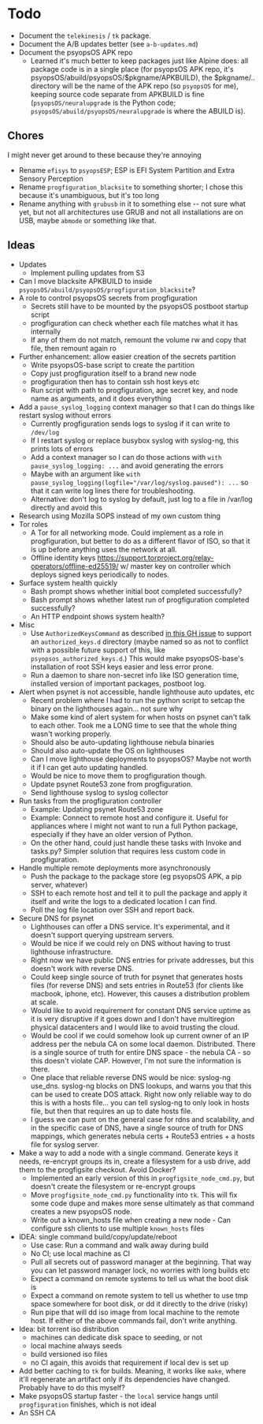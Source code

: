 # Todo

* Document the `telekinesis` / `tk` package.
* Document the A/B updates better (see `a-b-updates.md`)
* Document the psyopsOS APK repo
    * Learned it's much better to keep packages just like Alpine does:
      all package code is in a single place
      (for psyopsOS APK repo, it's psyopsOS/abuild/psyopsOS/$pkgname/APKBUILD),
      the $pkgname/.. directory will be the name of the APK repo (so `psyopsOS` for me),
      keeping source code separate from APKBUILD is fine
      (`psyopsOS/neuralupgrade` is the Python code; `psyopsOS/abuild/psyopsOS/neuralupgrade` is where the ABUILD is).

## Chores

I might never get around to these because they're annoying

* Rename `efisys` to `psyopsESP`; ESP is EFI System Partition and Extra Sensory Perception
* Rename `progfiguration_blacksite` to something shorter;
  I chose this because it's unambiguous, but it's too long
* Rename anything with `grubusb` in it to something else --
  not sure what yet, but not all architectures use GRUB and not all installations are on USB,
  maybe `abmode` or something like that.

## Ideas

* Updates
    * Implement pulling updates from S3
* Can I move blacksite APKBUILD to inside `psyopsOS/abuild/psyopsOS/progfiguration_blacksite`?
* A role to control psyopsOS secrets from progfiguration
    * Secrets still have to be mounted by the psyopsOS postboot startup script
    * progfiguration can check whether each file matches what it has internally
    * If any of them do not match, remount the volume rw and copy that file, then remount again ro
* Further enhancement: allow easier creation of the secrets partition
    * Write psyopsOS-base script to create the partition
    * Copy just progfiguration itself to a brand new node
    * progfiguration then has to contain ssh host keys etc
    * Run script with path to progfiguration, age secret key, and node name as arguments, and it does everything
* Add a `pause_syslog_logging` context manager so that I can do things like restart syslog without errors
    * Currently progfiguration sends logs to syslog if it can write to `/dev/log`
    * If I restart syslog or replace busybox syslog with syslog-ng, this prints lots of errors
    * Add a context manager so I can do those actions with `with pause_syslog_logging: ...`
      and avoid generating the errors
    * Maybe with an argument like `with pause_syslog_logging(logfile="/var/log/syslog.paused"): ...`
      so that it can write log lines there for troubleshooting.
    * Alternative: don't log to syslog by default, just log to a file in /var/log directly and avoid this
* Research using Mozilla SOPS instead of my own custom thing
* Tor roles
    * A Tor for all networking mode. Could implement as a role in progfiguration, but better to do as a different flavor of ISO, so that it is up before anything uses the network at all.
    * Offline identity keys <https://support.torproject.org/relay-operators/offline-ed25519/>
      w/ master key on controller which deploys signed keys periodically to nodes.
* Surface system health quickly
    * Bash prompt shows whether initial boot completed successfully?
    * Bash prompt shows whether latest run of progfiguration completed successfully?
    * An HTTP endpoint shows system health?
* Misc
    * Use `AuthorizedKeysCommand` as described [in this GH issue](https://github.com/coreos/afterburn/issues/157) to support an `authorized_keys.d` directory (maybe named so as not to conflict with a possible future support of this, like `psyopsos_authorized_keys.d`.) This would make psyopsOS-base's installation of root SSH keys easier and less error prone.
    * Run a daemon to share non-secret info like ISO generation time, installed version of important packages, postboot log.
* Alert when psynet is not accessible, handle lighthouse auto updates, etc
    * Recent problem where I had to run the python script to setcap the binary on the lighthouses again... not sure why
    * Make some kind of alert system for when hosts on psynet can't talk to each other. Took me a LONG time to see that the whole thing wasn't working properly.
    * Should also be auto-updating lighthouse nebula binaries
    * Should also auto-update the OS on lighthouses
    * Can I move lighthouse deployments to psyopsOS? Maybe not worth it if I can get auto updating handled.
    * Would be nice to move them to progfiguration though.
    * Update psynet Route53 zone from progfiguration.
    * Send lighthouse syslog to syslog collector
* Run tasks from the progfiguration controller
    * Example: Updating psynet Route53 zone
    * Example: Connect to remote host and configure it. Useful for appliances where I might not want to run a full Python package, especially if they have an older version of Python.
    * On the other hand, could just handle these tasks with Invoke and tasks.py? Simpler solution that requires less custom code in progfiguration.
* Handle multiple remote deployments more asynchronously
    * Push the package to the package store (eg psyopsOS APK, a pip server, whatever)
    * SSH to each remote host and tell it to pull the package and apply it itself and write the logs to a dedicated location I can find.
    * Poll the log file location over SSH and report back.
* Secure DNS for psynet
    * Lighthouses can offer a DNS service. It's experimental, and it doesn't support querying upstream servers.
    * Would be nice if we could rely on DNS without having to trust lighthouse infrastructure.
    * Right now we have public DNS entries for private addresses, but this doesn't work with reverse DNS.
    * Could keep single source of truth for psynet that generates hosts files (for reverse DNS) and sets entries in Route53 (for clients like macbook, iphone, etc). However, this causes a distribution problem at scale.
    * Would like to avoid requirement for constant DNS service uptime as it is very disruptive if it goes down and I don't have multiregion physical datacenters and I would like to avoid trusting the cloud.
    * Would be cool if we could somehow look up current owner of an IP address per the nebula CA on some local daemon. Distributed. There is a single source of truth for entire DNS space - the nebula CA - so this doesn't violate CAP. However, I'm not sure the information is there.
    * One place that reliable reverse DNS would be nice: syslog-ng use_dns. syslog-ng blocks on DNS lookups, and warns you that this can be used to create DOS attack. Right now only reliable way to do this is with a hosts file... you can tell syslog-ng to only look in hosts file, but then that requires an up to date hosts file.
    * I guess we can punt on the general case for rdns and scalability, and in the specific case of DNS, have a single source of truth for DNS mappings, which generates nebula certs + Route53 entries + a hosts file for syslog server.
* Make a way to add a node with a single command. Generate keys it needs, re-encrypt groups its in, create a filesystem for a usb drive, add them to the progfigsite checkout. Avoid Docker?
  * Implemented an early version of this in `progfigsite_node_cmd.py`, but doesn't create the filesystem or re-encrypt groups
  * Move `progfigsite_node_cmd.py` functionality into `tk`. This will fix some code dupe and makes more sense ultimately as that command creates a new psyopsOS node.
  * Write out a known_hosts file when creating a new node - Can configure ssh clients to use multiple `known_hosts` files
* IDEA: single command build/copy/update/reboot
  * Use case: Run a command and walk away during build
  * No CI; use local machine as CI
  * Pull all secrets out of password manager at the beginning. That way you can let password manager lock, no worries with long builds etc
  * Expect a command on remote systems to tell us what the boot disk is
  * Expect a command on remote system to tell us whether to use tmp space somewhere for boot disk, or dd it directly to the drive (risky)
  * Run pipe that will dd iso image from local machine to the remote host. If either of the above commands fail, don't write anything.
* Idea: bit torrent iso distribution
  * machines can dedicate disk space to seeding, or not
  * local machine always seeds
  * build versioned iso files
  * no CI again, this avoids that requirement if local dev is set up
* Add better caching to `tk` for builds. Meaning, it works like `make`, where it'll regenerate an artifact only if its dependencies have changed. Probably have to do this myself?
* Make psyopsOS startup faster - the `local` service hangs until `progfiguration` finishes, which is not ideal
* An SSH CA
